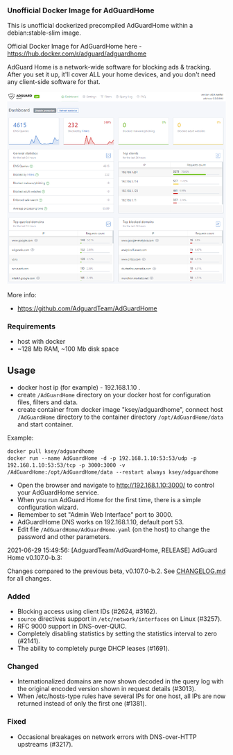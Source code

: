 ### Unofficial Docker Image for AdGuardHome
This is unofficial dockerized precompiled AdGuardHome within a debian:stable-slim image.

Official Docker Image for AdGuardHome here - https://hub.docker.com/r/adguard/adguardhome

AdGuard Home is a network-wide software for blocking ads & tracking. After you set it up, it'll cover ALL your home devices, and you don't need any client-side software for that.

![AdGuardHome](https://raw.githubusercontent.com/MrKsey/AdGuardHome/master/adh.PNG)

More info:
- https://github.com/AdguardTeam/AdGuardHome

### Requirements

* host with docker
* ~128 Mb RAM, ~100 Mb disk space 

## Usage

* docker host ip (for example) - 192.168.1.10 .
* create ```/AdGuardHome``` directory on your docker host for configuration files, filters and data.
* create container from docker image "ksey/adguardhome", connect host ```/AdGuardHome``` directory to the container directory ```/opt/AdGuardHome/data``` and start container.

Example:
```
docker pull ksey/adguardhome
docker run --name AdGuardHome -d -p 192.168.1.10:53:53/udp -p 192.168.1.10:53:53/tcp -p 3000:3000 -v /AdGuardHome:/opt/AdGuardHome/data --restart always ksey/adguardhome
```

* Open the browser and navigate to http://192.168.1.10:3000/ to control your AdGuardHome service.
* When you run AdGuard Home for the first time, there is a simple configuration wizard.
* Remember to set "Admin Web Interface" port to 3000.
* AdGuardHome DNS works on 192.168.1.10, default port 53.
* Edit file ```/AdGuardHome/AdGuardHome.yaml``` (on the host) to change the password and other parameters.












































































































































































































































































































































2021-06-29 15:49:56: [AdguardTeam/AdGuardHome, RELEASE] AdGuard Home v0.107.0-b.3:

Changes compared to the previous beta, v0.107.0-b.2. See [CHANGELOG.md] for all changes.

### Added

- Blocking access using client IDs (#2624, #3162).
- `source` directives support in `/etc/network/interfaces` on Linux (#3257).
- RFC 9000 support in DNS-over-QUIC.
- Completely disabling statistics by setting the statistics interval to zero (#2141).
- The ability to completely purge DHCP leases (#1691).

### Changed

- Internationalized domains are now shown decoded in the query log with the original encoded version shown in request details (#3013).
- When /etc/hosts-type rules have several IPs for one host, all IPs are now returned instead of only the first one (#1381).

### Fixed

- Occasional breakages on network errors with DNS-over-HTTP upstreams (#3217).

[CHANGELOG.md]: https://github.com/AdguardTeam/AdGuardHome/tree/v0.107.0-b.3/CHANGELOG.md
